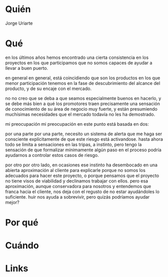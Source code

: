 # Quién
Jorge Uriarte

# Qué

en los últimos años hemos encontrado una cierta consistencia en los proyectos en los que participamos que no somos capaces de ayudar a llevar a buen puerto.

en general en general, está coincidiendo que son los productos en los que menor participación tenemos en la fase de descubrimiento del alcance del producto, y de su encaje con el mercado.

no no creo que se deba a que seamos especialmente buenos en hacerlo, y se debe más bien a qué los promotores traen precisamente una sensación de conocimiento de su área de negocio muy fuerte, y están presumiendo muchísimas necesidades que el mercado todavía no les ha demostrado.

mi preocupación mi preocupación en este punto está basada en dos: 

por una parte por una parte, necesito un sistema de alerta que me haga ser consciente explícitamente de que este riesgo está activandose. hasta ahora todo se limita a sensaciones en las tripas, a instinto, pero tengo la sensación de que formalizar mínimamente algún paso en el proceso podría ayudarnos a controlar estos casos de riesgo.

por otro por otro lado, en ocasiones ese instinto ha desembocado en una abierta aproximación al cliente para explicarle porque no somos los adecuados para hacer este proyecto, o porque pensamos que el proyecto no tiene visos de viabilidad y declinamos trabajar con ellos. pero esa aproximación, aunque conservadora para nosotros y entendemos que franca hacia el cliente, nos deja con el regusto de no estar ayudándoles lo suficiente. huir nos ayuda a sobrevivir, pero quizás podríamos ayudar mejor?



# Por qué

# Cuándo

# Links

